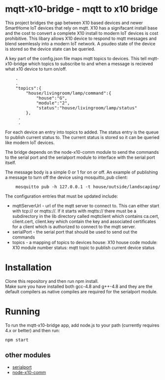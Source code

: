 # mqtt-x10-bridge - mqtt to x10 bridge

This project bridges the gap between X10 based devices and
newer SmartHome IoT devices that rely on mqtt. X10 has 
a signifacant install base and the cost to convert a complete
X10 install to modern IoT devices is cost prohibitive. This libary
allows X10 device to respond to mqtt messages and blend seemlessly 
into a modern IoT network.  A psudeo state of the device is stored
so the device state can be queried.

A key part of the config.json file maps mqtt topics to devices. This 
tell mqtt-x10-bridge which topics to subscribe to and when a message
is recieved what x10 device to turn on/off.

<PRE>
	.
	.
 	"topics":{
		"house/livingroom/lamp/command":{
        	"house":"G",
        	"module":"2",
        	"status":"house/livingroom/lamp/status"
      	},
     .
     .
</PRE>

For each device an entry into topics to added.  The status 
entry is the queue to publish current status to.  The current
status is stored so it can be queried like modern IoT devices.

The bridge depends on the node-x10-comm module to send the commands
to the serial port and the serialport module to interface with the
serial port itself.

The message body is a simple 0 or 1 for on or off. An example of 
publishing a message to turn off the device using mosquitto_pub client:

<pre>
	mosquitto_pub -h 127.0.0.1 -t house/outside/landscaping/command -m 0
</pre>

The configuration entries that must be updated include:

* mqttServerUrl - url of the mqtt server to connect to.  This can either start
  with tcp:// or mqtts://. If it starts with mqtts://  there must be a subdirectory
  in the lib directory called mqttclient which contains ca.cert, client.cert,
  client.key which contain the key and associated certificates for a client
  which is authorized to connect to the mqtt server.
* serialPort - the serial port that should be used to send out the commands
* topics - a mapping of topics to devices
	house: X10 house code
	module: X10 module number
	status: mqtt topic to publish current device status 

# Installation

Clone this repository and then run npm install.  
Make sure you have installed both gcc-4.8 and g++-4.8 and they are the default compilers
as native compiles are required for the serialport module. 

# Running

To run the mqtt-x10-bridge app, add node.js to your path (currently requires 4.x or better) and
then run:

<PRE>
npm start
</PRE>

## other modules

* [serialport](https://www.npmjs.com/package/serialport)
* [node-x10-comm](https://www.npmjs.com/package/node-x10-comm)


